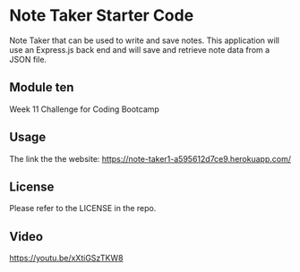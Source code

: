 # Note Taker Starter Code

Note Taker that can be used to write and save notes. This application will use an Express.js back end and will save and retrieve note data from a JSON file.

## Module ten

Week 11 Challenge for Coding Bootcamp

## Usage

The link the the website: 
https://note-taker1-a595612d7ce9.herokuapp.com/

## License

Please refer to the LICENSE in the repo.

## Video

https://youtu.be/xXtiGSzTKW8